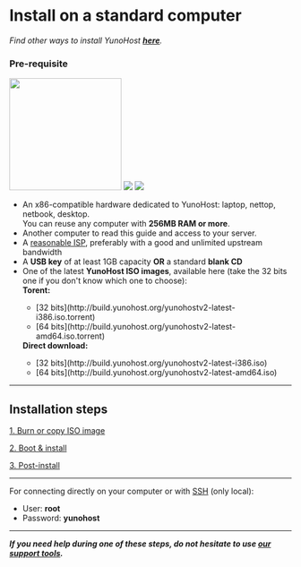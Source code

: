 # Install on a standard computer

*Find other ways to install YunoHost **[here](/install)**.*

### Pre-requisite

<img src="https://yunohost.org/images/laptop.png" width=200>
<img src="https://yunohost.org/images/desktop.jpg">
<img src="https://yunohost.org/images/nettop.jpg">

* An x86-compatible hardware dedicated to YunoHost: laptop, nettop, netbook, desktop.    
You can reuse any computer with **256MB RAM or more**.
* Another computer to read this guide and access to your server.
* A [reasonable ISP](/isp), preferably with a good and unlimited upstream bandwidth
* A **USB key** of at least 1GB capacity **OR** a standard **blank CD**
* One of the latest **YunoHost ISO images**, available here (take the 32 bits one if you don't know which one to choose):
   <div>
   <b>Torent:</b>
   <ul>
   <li>[32 bits](http://build.yunohost.org/yunohostv2-latest-i386.iso.torrent)</li>
   <li>[64 bits](http://build.yunohost.org/yunohostv2-latest-amd64.iso.torrent)</li>
   </ul>
   <b>Direct download:</b>
   <ul>
   <li>[32 bits](http://build.yunohost.org/yunohostv2-latest-i386.iso)</li>
   <li>[64 bits](http://build.yunohost.org/yunohostv2-latest-amd64.iso)</li>
   </ul>
   </div>

---

## Installation steps

<a class="btn btn-lg btn-default" href="/burn_or_copy_iso">1. Burn or copy ISO image</a>

<a class="btn btn-lg btn-default" href="/boot_and_graphical_install">2. Boot & install</a>

<a class="btn btn-lg btn-default" href="/postinstall">3. Post-install</a>

---

For connecting directly on your computer or with [SSH](/ssh) (only local): 
* User: **root**
* Password: **yunohost**

---

***If you need help during one of these steps, do not hesitate to use [our support tools](/support).***

